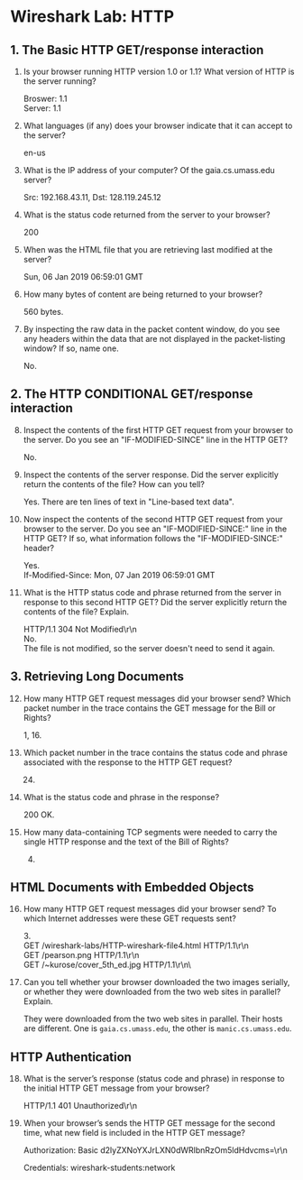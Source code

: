 # Wireshark Lab: HTTP

## 1. The Basic HTTP GET/response interaction

1. Is your browser running HTTP version 1.0 or 1.1? What version of HTTP is the server running?

    Broswer: 1.1\
    Server: 1.1

2. What languages (if any) does your browser indicate that it can accept to the server?

    en-us

3. What is the IP address of your computer? Of the gaia.cs.umass.edu server?

    Src: 192.168.43.11, Dst: 128.119.245.12

4. What is the status code returned from the server to your browser?

    200

5. When was the HTML file that you are retrieving last modified at the server?

    Sun, 06 Jan 2019 06:59:01 GMT

6. How many bytes of content are being returned to your browser?

    560 bytes.

7. By inspecting the raw data in the packet content window, do you see any headers within the data that are not displayed in the packet-listing window? If so, name one.

    No.

## 2. The HTTP CONDITIONAL GET/response interaction

8. Inspect the contents of the first HTTP GET request from your browser to the server. Do you see an "IF-MODIFIED-SINCE" line in the HTTP GET?

    No.

9. Inspect the contents of the server response. Did the server explicitly return the contents of the file? How can you tell?

    Yes. There are ten lines of text in "Line-based text data".

10. Now inspect the contents of the second HTTP GET request from your browser to the server. Do you see an "IF-MODIFIED-SINCE:" line in the HTTP GET? If so, what information follows the "IF-MODIFIED-SINCE:" header?

    Yes.\
    If-Modified-Since: Mon, 07 Jan 2019 06:59:01 GMT

11. What is the HTTP status code and phrase returned from the server in response to this second HTTP GET? Did the server explicitly return the contents of the file? Explain.

    HTTP/1.1 304 Not Modified\r\n\
    No.\
    The file is not modified, so the server doesn't need to send it again.

## 3. Retrieving Long Documents

12. How many HTTP GET request messages did your browser send? Which packet number in the trace contains the GET message for the Bill or Rights?

    1, 16.

13. Which packet number in the trace contains the status code and phrase associated with the response to the HTTP GET request?

    24.

14. What is the status code and phrase in the response?

    200 OK.

15. How many data-containing TCP segments were needed to carry the single HTTP response and the text of the Bill of Rights?

    4.

## HTML Documents with Embedded Objects

16. How many HTTP GET request messages did your browser send? To which Internet addresses were these GET requests sent?

    3.\
    GET /wireshark-labs/HTTP-wireshark-file4.html HTTP/1.1\r\n\
    GET /pearson.png HTTP/1.1\r\n\
    GET /~kurose/cover_5th_ed.jpg HTTP/1.1\r\n\

17. Can you tell whether your browser downloaded the two images serially, or whether they were downloaded from the two web sites in parallel? Explain.

    They were downloaded from the two web sites in parallel. Their hosts are different. One is `gaia.cs.umass.edu`, the other is `manic.cs.umass.edu`.

## HTTP Authentication

18. What is the server’s response (status code and phrase) in response to the initial HTTP GET message from your browser?

    HTTP/1.1 401 Unauthorized\r\n

19. When your browser’s sends the HTTP GET message for the second time, what new field is included in the HTTP GET message?

    Authorization: Basic d2lyZXNoYXJrLXN0dWRlbnRzOm5ldHdvcms=\r\n
    
    Credentials: wireshark-students:network
